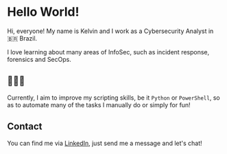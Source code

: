 # Hello World!

Hi, everyone! My name is Kelvin and I work as a Cybersecurity Analyst in :brazil: Brazil.

I love learning about many areas of InfoSec, such as incident response, forensics and SecOps.

## :closed_book::green_book::blue_book:

Currently, I aim to improve my scripting skills, be it ```Python``` or ```PowerShell```, so as to automate many of the tasks I manually do or simply for fun!

## Contact

You can find me via [LinkedIn](https://www.linkedin.com/in/kelvin-milach/), just send me a message and let's chat!

